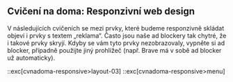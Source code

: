 ## Cvičení na doma: Responzivní web design

V následujících cvičeních se mezi prvky, které budeme responzivně skládat objeví i prvky s textem „reklama“. Často jsou naše ad blockery tak chytré, že i takové prvky skryjí. Kdyby se vám tyto prvky nezobrazovaly, vypněte si ad blocker, případně použijte jiný prohlížeč (např. Brave má v sobě ad blocker už automaticky).

::exc[cvnadoma-responsive>layout-03]
::exc[cvnadoma-responsive>menu]
